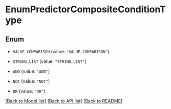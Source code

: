# EnumPredictorCompositeConditionType

## Enum


* `VALUE_COMPARISON` (value: `"VALUE_COMPARISON"`)

* `STRING_LIST` (value: `"STRING_LIST"`)

* `AND` (value: `"AND"`)

* `NOT` (value: `"NOT"`)

* `OR` (value: `"OR"`)


[[Back to Model list]](../README.md#documentation-for-models) [[Back to API list]](../README.md#documentation-for-api-endpoints) [[Back to README]](../README.md)


